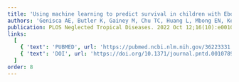 ```yaml
---
title: 'Using machine learning to predict survival in children with Ebola Virus Disease.'
authors: 'Genisca AE, Butler K, Gainey M, Chu TC, Huang L, Mbong EN, Kennedy SB, Laghari R, Nganga F, Muhayangabo RF, Vaishnav H, Perera SM, Adeniji M, Levine AC, Michelow IC, Colubri A.'
publication: PLOS Neglected Tropical Diseases. 2022 Oct 12;16(10):e0010789.
links:
  [
    { 'text': 'PUBMED', url: 'https://pubmed.ncbi.nlm.nih.gov/36223331' },
    { 'text': 'DOI', url: 'https://doi.org/10.1371/journal.pntd.0010789' },
  ]
order: 8
---
```

